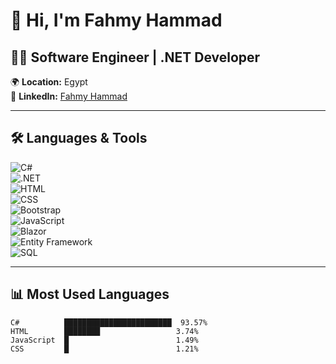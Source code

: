 # 👋 Hi, I'm Fahmy Hammad  

## 👨‍💻 Software Engineer | .NET Developer  

🌍 **Location:** Egypt  
🔗 **LinkedIn:** [Fahmy Hammad](https://www.linkedin.com/in/fahmy-hammad-6a0422230)  

---

## 🛠️ **Languages & Tools**  
![C#](https://img.shields.io/badge/-C%23-239120?logo=c-sharp&logoColor=white&style=flat-square)  
![.NET](https://img.shields.io/badge/-.NET-512BD4?logo=.net&logoColor=white&style=flat-square)  
![HTML](https://img.shields.io/badge/-HTML5-E34F26?logo=html5&logoColor=white&style=flat-square)  
![CSS](https://img.shields.io/badge/-CSS3-1572B6?logo=css3&logoColor=white&style=flat-square)  
![Bootstrap](https://img.shields.io/badge/-Bootstrap-7952B3?logo=bootstrap&logoColor=white&style=flat-square)  
![JavaScript](https://img.shields.io/badge/-JavaScript-F7DF1E?logo=javascript&logoColor=black&style=flat-square)  
![Blazor](https://img.shields.io/badge/-Blazor-512BD4?logo=blazor&logoColor=white&style=flat-square)  
![Entity Framework](https://img.shields.io/badge/-Entity_Framework-5C2D91?style=flat-square)  
![SQL](https://img.shields.io/badge/-SQL-4479A1?logo=sqlite&logoColor=white&style=flat-square)  

---

## 📊 **Most Used Languages**  
```plaintext
C#          ████████████████████████  93.57%  
HTML        ████████                 3.74%  
JavaScript  █                        1.49%  
CSS         █                        1.21%
